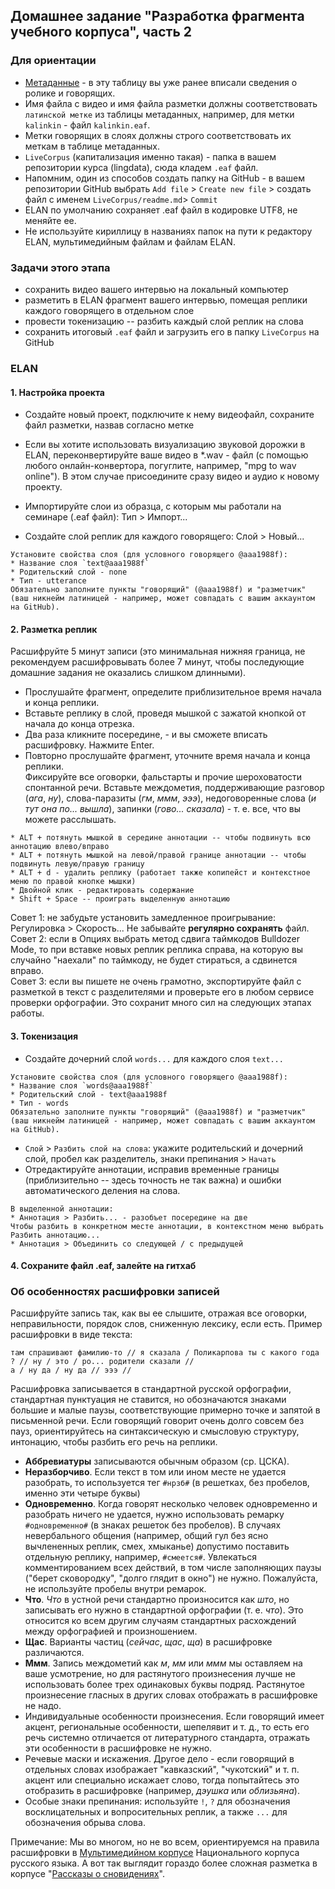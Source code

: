 ## Домашнее задание "Разработка фрагмента учебного корпуса", часть 2

### Для ориентации  
* [Метаданные](https://docs.google.com/spreadsheets/d/1FvS4-A4gj9O_khXbSC1s3xMKeJyd8RtAkJwZ5fTkPLA/edit?usp=sharing) - в эту таблицу 
вы уже ранее вписали сведения о ролике и говорящих.  
* Имя файла с видео и имя файла разметки должны соответствовать `латинской метке` из таблицы метаданных, например, для метки `kalinkin` - файл `kalinkin.eaf`.  
* Метки говорящих в слоях должны строго соответствовать их меткам в таблице метаданных.  
* `LiveCorpus` (капитализация именно такая) - папка в вашем репозитории курса (lingdata), сюда кладем `.eaf` файл. 
* Напомним, один из способов создать папку на GitHub - в вашем репозитории GitHub выбрать `Add file` > `Create new file` > создать файл с именем `LiveCorpus/readme.md`> `Commit`       
* ELAN по умолчанию сохраняет .eaf файл в кодировке UTF8, не меняйте ее.  
* Не используйте кириллицу в названиях папок на пути к редактору ELAN, мультимедийным файлам и файлам ELAN.   

### Задачи этого этапа 

* сохранить видео вашего интервью на локальный компьютер     
* разметить в ELAN фрагмент вашего интервью, помещая реплики каждого говорящего в отдельном слое  
* провести токенизацию -- разбить каждый слой реплик на слова  
* сохранить итоговый `.eaf` файл и загрузить его в папку `LiveCorpus` на GitHub  

### ELAN  

#### 1. Настройка проекта  

* Cоздайте новый проект, подключите к нему видеофайл, сохраните файл разметки, назвав согласно метке     

* Если вы хотите использовать визуализацию звуковой дорожки в ELAN, переконвертируйте ваше видео в *.wav - файл (с помощью любого онлайн-конвертора, погуглите, например, "mpg to wav online"). 
В этом случае присоедините сразу видео и аудио к новому проекту.  

* Импортируйте слои из образца, с которым мы работали на семинаре (.eaf файл): Тип > Импорт...      

* Создайте слой реплик для каждого говорящего: Слой > Новый...   

```
Установите свойства слоя (для условного говорящего @aaa1988f):  
* Название слоя `text@aaa1988f`  
* Родительский слой - none   
* Тип - utterance  
Обязательно заполните пункты "говорящий" (@aaa1988f) и "разметчик" (ваш никнейм латиницей - например, может совпадать с вашим аккаунтом на GitHub). 
```

#### 2. Разметка реплик

Расшифруйте 5 минут записи (это минимальная нижняя граница, не рекомендуем расшифровывать более 7 минут, чтобы последующие домашние задания не оказались слишком длинными).     
* Прослушайте фрагмент, определите приблизительное время начала и конца реплики.  
* Вставьте реплику в слой, проведя мышкой с зажатой кнопкой от начала до конца отрезка.  
* Два раза кликните посередине, - и вы сможете вписать расшифровку. Нажмите Enter.  
* Повторно прослушайте фрагмент, уточните время начала и конца реплики.  
Фиксируйте все оговорки, фальстарты и прочие шероховатости спонтанной речи. Вставьте междометия, поддерживающие разговор (_ага_, _ну_), слова-паразиты (_гм_, _ммм_, _эээ_), недоговоренные слова (_и тут она по... вышла_), запинки (_гово... сказала_) - т. е. все, что вы можете расслышать.

``` 
* ALT + потянуть мышкой в середине аннотации -- чтобы подвинуть всю аннотацию влево/вправо  
* ALT + потянуть мышкой на левой/правой границе аннотации -- чтобы подвинуть левую/правую границу  
* ALT + d - удалить реплику (работает также копипейст и контекстное меню по правой кнопке мышки)  
* Двойной клик - редактировать содержание   
* Shift + Space -- проиграть выделенную аннотацию    
```

Совет 1: не забудьте установить замедленное проигрывание: Регулировка > Скорость... Не забывайте **регулярно сохранять** файл.  
Совет 2: если в Опциях выбрать метод сдвига таймкодов Bulldozer Mode, то при вставке новых реплик реплика справа, на которую вы случайно "наехали" по таймкоду, не будет стираться, а сдвинется вправо.  
Совет 3: если вы пишете не очень грамотно, экспортируйте файл с разметкой в текст с разделителями и проверьте его в любом сервисе проверки орфографии. Это сохранит много сил на следующих этапах работы.  
 
#### 3. Токенизация  

* Создайте дочерний слой `words...` для каждого слоя `text...`  

```
Установите свойства слоя (для условного говорящего @aaa1988f):  
* Название слоя `words@aaa1988f`  
* Родительский слой - text@aaa1988f  
* Тип - words  
Обязательно заполните пункты "говорящий" (@aaa1988f) и "разметчик" (ваш никнейм латиницей - например, может совпадать с вашим аккаунтом на GitHub). 
```

* `Слой` > `Разбить слой на слова`: укажите родительский и дочерний слой, пробел как разделитель, знаки препинания > `Начать`   
* Отредактируйте аннотации, исправив временные границы (приблизительно -- здесь точность не так важна) и ошибки автоматического деления на слова.   

```
В выделенной аннотации:
* Аннотация > Разбить... - разобъет посередине на две  
Чтобы разбить в конкретном месте аннотации, в контекстном меню выбрать Разбить аннотацию...
* Аннотация > Объединить со следующей / c предыдущей  
```

#### 4. Сохраните файл .eaf, залейте на гитхаб  


### Об особенностях расшифровки записей  

Расшифруйте запись так, как вы ее слышите, отражая все оговорки, неправильности, порядок слов, сниженную лексику, если есть. Пример расшифровки в виде текста: 

```
там спрашивают фамилию-то // я сказала / Поликарпова ты с какого года ? // ну / это / ро... родители сказали // 
а / ну да / ну да // эээ //
```

Расшифровка записывается в стандартной русской орфографии, стандартная пунктуация не ставится, но обозначаются знаками большие и малые паузы, соответствующие примерно точке и запятой в письменной речи. 
Если говорящий говорит очень долго совсем без пауз, ориентируйтесь на синтаксическую и смысловую структуру, интонацию, чтобы разбить его речь на реплики.  

* __Аббревиатуры__ записываются обычным образом (ср. ЦСКА). 
* __Неразборчиво__. Если текст в том или ином месте не удается разобрать, то используется тег `#нрзб#` (в решетках, без пробелов, именно эти четыре буквы)  
* __Одновременно__. Когда говорят несколько человек одновременно и разобрать ничего не удается, нужно использовать ремарку `#одновременно#` (в знаках решеток без пробелов). 
В случаях невербального общения (например, общий гул без ясно вычлененных реплик, смех, хмыканье) допустимо поставить отдельную реплику, например, `#смеется#`. 
Увлекаться комментированием всех действий, в том числе заполняющих паузы ("берет сковородку", "долго глядит в окно") не нужно. Пожалуйста, не используйте пробелы внутри ремарок. 
* __Что__. _Что_ в устной речи стандартно произносится как _што_, но записывать его нужно в стандартной орфографии (т. е. _что_). Это относится ко всем другим случаям стандартных расхождений между орфографией и произношением.  
* __Щас__. Варианты частиц (_сейчас_, _щас_, _ща_) в расшифровке различаются.  
* __Ммм__. Запись междометий как _м_, _мм_ или _ммм_ мы оставляем на ваше усмотрение, но для растянутого произнесения лучше не использовать более трех одинаковых буквы подряд. Растянутое произнесение гласных в других словах отображать в расшифровке не надо.     
* Индивидуальные особенности произнесения. Если говорящий имеет акцент, региональные особенности, шепелявит и т. д., то есть его речь системно отличается от литературного стандарта, отражать эти особенности в расшифровке не нужно.  
* Речевые маски и искажения. Другое дело - если говорящий в отдельных словах изображает "кавказский", "чукотский" и т. п. акцент или специально искажает слово, тогда попытайтесь это отобразить в расшифровке (например, _дэушка_ или _облизьяна_).   
* Особые знаки препинания: используйте `!`, `?` для обозначения восклицательных и вопросительных реплик, а также `...` для обозначения обрыва слова.  

Примечание: Мы во многом, но не во всем, ориентируемся на правила расшифровки в [Мультимедийном корпусе](https://processing.ruscorpora.ru/search.xml?env=alpha&env=alpha&api=1.0&mycorp=&mysent=&mysize=&mysentsize=&dpp=&spp=&spd=&mydocsize=&mode=murco&lang=ru&sort=i_grtagging&nodia=1&text=lexgramm&ext=10&nolinks=1&ell=1&parent1=0&level1=0&lex1=%D0%B2%D0%BE) Национального корпуса русского языка. 
А вот так выглядит гораздо более сложная разметка в корпусе "[Рассказы о сновидениях](http://www.spokencorpora.ru/showtrans.py?file=00dreams/NDS_021-m-z)".

